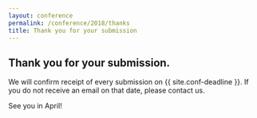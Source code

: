 ```yaml
---
layout: conference
permalink: /conference/2018/thanks
title: Thank you for your submission
---
```


## Thank you for your submission.

We will confirm receipt of every submission on {{ site.conf-deadline }}. If
you do not receive an email on that date, please contact us.

See you in April!


